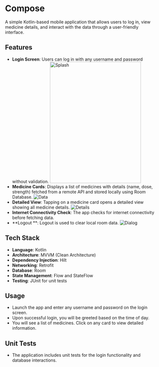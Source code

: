 # Compose

A simple Kotlin-based mobile application that allows users to log in, view medicine details, and interact with the data through a user-friendly interface.

## Features
- **Login Screen**: Users can log in with any username and password without validation.
  <img src= "https://github.com/user-attachments/assets/9f16e5a4-348f-483e-9665-a503f990ceb7" alt="Splash" width="300" height="400">
- **Medicine Cards**: Displays a list of medicines with details (name, dose, strength) fetched from a remote API and stored locally using Room Database.
  ![Data](https://github.com/user-attachments/assets/46907762-8b75-4d52-b9d6-775f79c655ad)
- **Detailed View**: Tapping on a medicine card opens a detailed view showing all medicine details.
  ![Details](https://github.com/user-attachments/assets/085fd2c7-07fb-4295-b413-933de14d8f36)
- **Internet Connectivity Check**: The app checks for internet connectivity before fetching data.
- **Logout **: Logout is used to clear local room data.
  ![Dialog ](https://github.com/user-attachments/assets/f322f17e-af12-4f42-bc6b-1e49809bf763)

## Tech Stack
- **Language**: Kotlin
- **Architecture**: MVVM (Clean Architecture)
- **Dependency Injection**: Hilt
- **Networking**: Retrofit
- **Database**: Room
- **State Management**: Flow and StateFlow
- **Testing**: JUnit for unit tests

## Usage
- Launch the app and enter any username and password on the login screen.
- Upon successful login, you will be greeted based on the time of day.
- You will see a list of medicines. Click on any card to view detailed information.

## Unit Tests
- The application includes unit tests for the login functionality and database interactions.


